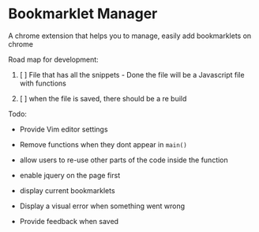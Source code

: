 # Bookmarklet Manager

A chrome extension that helps you to manage, easily add bookmarklets on chrome

Road map for development:

1. [ ] File that has all the snippets - Done the file will be a Javascript file with functions

2. [ ] when the file is saved, there should be a re build


Todo:

- Provide Vim editor settings
- Remove functions when they dont appear in `main()`
- allow users to re-use other parts of the code inside the function
- enable jquery on the page first
- display current bookmarklets

- Display a visual error when something went wrong
- Provide feedback when saved

